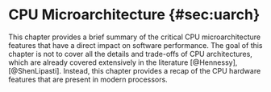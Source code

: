 

# CPU Microarchitecture {#sec:uarch}

This chapter provides a brief summary of the critical CPU microarchitecture features that have a direct impact on software performance. The goal of this chapter is not to cover all the details and trade-offs of CPU architectures, which are already covered extensively in the literature [@Hennessy], [@ShenLipasti]. Instead, this chapter provides a recap of the CPU hardware features that are present in modern processors.
